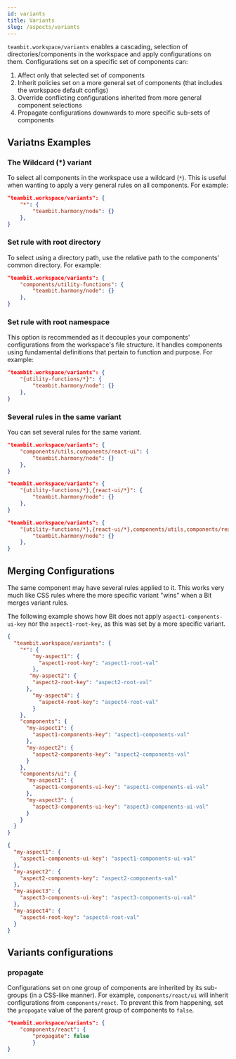 ```yaml
---
id: variants
title: Variants
slug: /aspects/variants
---
```


`teambit.workspace/variants` enables a cascading, selection of directories/components in the workspace and apply configurations on them.
Configurations set on a specific set of components can:

1. Affect only that selected set of components
1. Inherit policies set on a more general set of components (that includes the workspace default configs)
1. Override conflicting configurations inherited from more general component selections
1. Propagate configurations downwards to more specific sub-sets of components

## Variatns Examples

### The Wildcard (*) variant

To select all components in the workspace use a wildcard (`*`). This is useful when wanting to apply a very general rules on all components. For example:

```json
"teambit.workspace/variants": {
    "*": {
        "teambit.harmony/node": {}
    },
}
```

### Set rule with root directory

To select using a directory path, use the relative path to the components' common directory. For example:

```json
"teambit.workspace/variants": {
    "components/utility-functions": {
        "teambit.harmony/node": {}
    },
}
```

### Set rule with root namespace

This option is recommended as it decouples your components' configurations from the workspace's file structure. It handles components using fundamental definitions that pertain to function and purpose. For example:

```json
"teambit.workspace/variants": {
    "{utility-functions/*}": {
        "teambit.harmony/node": {}
    },
}
```

### Several rules in the same variant

You can set several rules for the same variant.

```json title="Multiple directory paths"
"teambit.workspace/variants": {
    "components/utils,components/react-ui": {
        "teambit.harmony/node": {}
    },
}
```

```json title="Multiple namespaces"
"teambit.workspace/variants": {
    "{utility-functions/*},{react-ui/*}": {
        "teambit.harmony/node": {}
    },
}
```

```json title="Paths and namespaces"
"teambit.workspace/variants": {
    "{utility-functions/*},{react-ui/*},components/utils,components/react-ui": {
        "teambit.harmony/node": {}
    },
}
```

## Merging Configurations

The same component may have several rules applied to it. This works very much like CSS rules where the more specific variant "wins" when a Bit merges variant rules.

The following example shows how Bit does not apply `aspect1-components-ui-key` nor the `aspect1-root-key`, as this was set by a more specific variant.

```json title="workspace.json
{
  "teambit.workspace/variants": {
    "*": {
        "my-aspect1": {
          "aspect1-root-key": "aspect1-root-val"
        },
       "my-aspect2": {
        "aspect2-root-key": "aspect2-root-val"
      },
        "my-aspect4": {
          "aspect4-root-key": "aspect4-root-val"
        }
    },
    "components": {
      "my-aspect1": {
        "aspect1-components-key": "aspect1-components-val"
      },
      "my-aspect2": {
        "aspect2-components-key": "aspect2-components-val"
      }
    },
    "components/ui": {
      "my-aspect1": {
        "aspect1-components-ui-key": "aspect1-components-ui-val"
      },
      "my-aspect3": {
        "aspect3-components-ui-key": "aspect3-components-ui-val"
      }
    }
  }
}
```

```json title="components/ui/button's calculated configuration"
{
  "my-aspect1": {
    "aspect1-components-ui-key": "aspect1-components-ui-val"
  },
  "my-aspect2": {
    "aspect2-components-key": "aspect2-components-val"
  },
  "my-aspect3": {
    "aspect3-components-ui-key": "aspect3-components-ui-val"
  },
  "my-aspect4": {
    "aspect4-root-key": "aspect4-root-val"
  }
}
```

## Variants configurations

### propagate

Configurations set on one group of components are inherited by its sub-groups (in a CSS-like manner). For example, `components/react/ui` will inherit configurations from `components/react`. To prevent this from happening, set the `propogate` value of the parent group of components to `false`.

```json
"teambit.workspace/variants": {
    "components/react": {
        "propagate": false
        }
}
```
